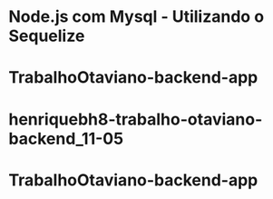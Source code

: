 # Node.js com Mysql - Utilizando o Sequelize
# TrabalhoOtaviano-backend-app
# henriquebh8-trabalho-otaviano-backend_11-05
# TrabalhoOtaviano-backend-app
